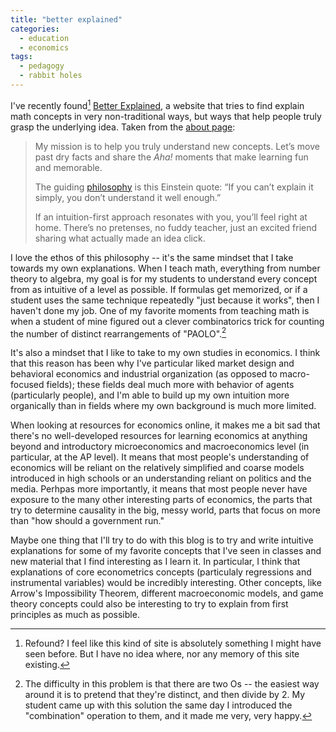 ```yaml
---
title: "better explained"
categories: 
  - education
  - economics
tags:
  - pedagogy
  - rabbit holes
---
```


I've recently found[^1] [Better Explained](https://betterexplained.com/), a website that tries to find explain math concepts in very non-traditional ways, but ways that help people truly grasp the underlying idea. Taken from the [about page](https://betterexplained.com/about/):

>My mission is to help you truly understand new concepts. Let’s move past dry facts and share the *Aha!* moments that make learning fun and memorable.
>
>The guiding [philosophy](https://betterexplained.com/philosophy/) is this Einstein quote: “If you can’t explain it simply, you don’t understand it well enough.”
>
>If an intuition-first approach resonates with you, you’ll feel right at home. There’s no pretenses, no fuddy teacher, just an excited friend sharing what actually made an idea click.

I love the ethos of this philosophy -- it's the same mindset that I take towards my own explanations. When I teach math, everything from number theory to algebra, my goal is for my students to understand every concept from as intuitive of a level as possible. If formulas get memorized, or if a student uses the same technique repeatedly "just because it works", then I haven't done my job. One of my favorite moments from teaching math is when a student of mine figured out a clever combinatorics trick for counting the number of distinct rearrangements of "PAOLO".[^2]

It's also a mindset that I like to take to my own studies in economics. I think that this reason has been why I've particular liked market design and behavioral economics and industrial organization (as opposed to macro-focused fields); these fields deal much more with behavior of agents (particularly people), and I'm able to build up my own intuition more organically than in fields where my own background is much more limited. 

When looking at resources for economics online, it makes me a bit sad that there's no well-developed resources for learning economics at anything beyond and introductory microeconomics and macroeconomics level (in particular, at the AP level). It means that most people's understanding of economics will be reliant on the relatively simplified and coarse models introduced in high schools or an understanding reliant on politics and the media. Perhpas more importantly, it means that most people never have exposure to the many other interesting parts of economics, the parts that try to determine causality in the big, messy world, parts that focus on more than "how should a government run."

Maybe one thing that I'll try to do with this blog is to try and write intuitive explanations for some of my favorite concepts that I've seen in classes and new material that I find interesting as I learn it. In particular, I think that explanations of core econometrics concepts (particulaly regressions and instrumental variables) would be incredibly interesting. Other concepts, like Arrow's Impossibility Theorem, different macroeconomic models, and game theory concepts could also be interesting to try to explain from first principles as much as possible.  


[^1]: Refound? I feel like this kind of site is absolutely something I might have seen before. But I have no idea where, nor any memory of this site existing.

[^2]: The difficulty in this problem is that there are two Os -- the easiest way around it is to pretend that they're distinct, and then divide by 2. My student came up with this solution the same day I introduced the "combination" operation to them, and it made me very, very happy.